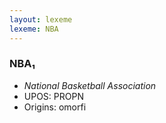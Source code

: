 ```yaml
---
layout: lexeme
lexeme: NBA
---
```


###  NBA₁

* _National Basketball Association_
* UPOS:  PROPN
* Origins: omorfi 

